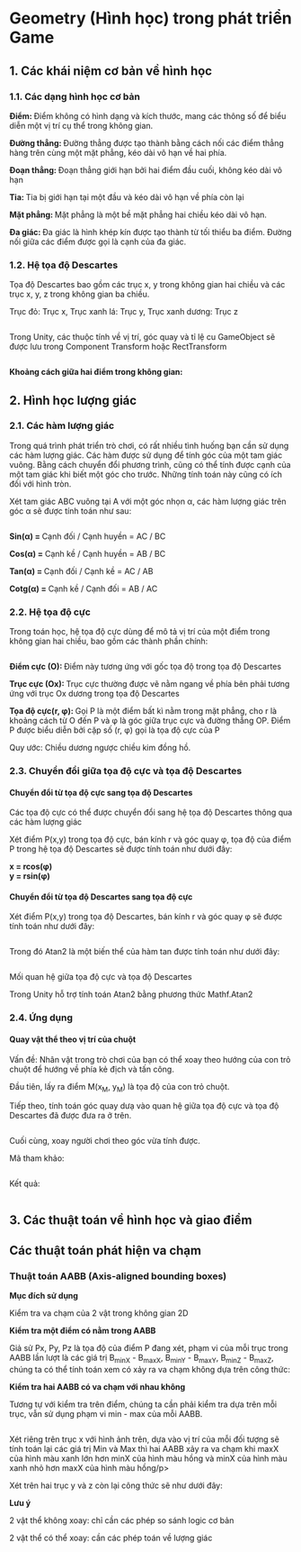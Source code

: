 <h1>Geometry (Hình học) trong phát triển Game</h1>

<h2>1. Các khái niệm cơ bản về hình học</h2>
<h3>1.1. Các dạng hình học cơ bản</h3>
<p><b>Điểm: </b>Điểm không có hình dạng và kích thước, mang các thông số để biểu diễn một vị trí cụ thể trong không gian. </p>
<p><b>Đường thẳng: </b> Đường thẳng được tạo thành bằng cách nối các điểm thẳng hàng trên cùng một mặt phẳng, kéo dài vô hạn về hai phía. </p>
<p><b>Đoạn thẳng: </b>Đoạn thẳng giới hạn bởi hai điểm đầu cuối, không kéo dài vô hạn</p>
<p><b>Tia: </b>Tia bị giới hạn tại một đầu và kéo dài vô hạn về phía còn lại</p>
<p><b>Mặt phẳng: </b>Mặt phẳng là một bề mặt phẳng hai chiều kéo dài vô hạn. </p>
<p><b>Đa giác: </b>Đa giác là hình khép kín được tạo thành từ tối thiểu ba điểm. Đường nối giữa các điểm được gọi là cạnh của đa giác.</p>

<h3>1.2. Hệ tọa độ Descartes</h3>
<p>Tọa độ Descartes bao gồm các trục x, y trong không gian hai chiều và các trục x, y, z trong không gian ba chiều.</p>
<p>Trục đỏ: Trục x, Trục xanh lá: Trục y, Trục xanh dương: Trục z</p>
<div style="text-align: center;">
  <img src="./images/2-dimentions.png" alt="">
</div>

<div style="text-align: center;">
  <img src="./images/3-dimentions.png" alt="">
</div>
<p>Trong Unity, các thuộc tính về vị trí, góc quay và tỉ lệ cu GameObject sẽ được lưu trong Component Transform hoặc RectTransform</p>
<div style="text-align: center;">
  <img src="./images/trasform-component.png" alt="">
</div>

<p><b>Khoảng cách giữa hai điểm trong không gian: </b></p>

<h2>2. Hình học lượng giác</h2>
<h3>2.1. Các hàm lượng giác</h2>
<p>Trong quá trình phát triển trò chơi, có rất nhiều tình huống bạn cần sử dụng các hàm lượng giác.
Các hàm được sử dụng để tính góc của một tam giác vuông. Bằng cách chuyển đổi
phương trình, cũng có thể tính được cạnh của một tam giác khi biết một góc cho trước.
Những tính toán này cũng có ích đối với hình tròn. </p>
<p>Xét tam giác ABC vuông tại A với một góc nhọn &alpha;, các hàm lượng giác trên góc &alpha; sẽ được tính toán như sau: </p>
<div style="text-align: center;">
  <img src="./images/triangle.png" alt="">
</div>
<p><b>Sin(&alpha;) = </b>Cạnh đối / Cạnh huyền = AC / BC</p>
<p><b>Cos(&alpha;) = </b>Cạnh kề / Cạnh huyền = AB / BC</p>
<p><b>Tan(&alpha;) = </b>Cạnh đối / Cạnh kề = AC / AB</p>
<p><b>Cotg(&alpha;) = </b>Cạnh kề / Cạnh đối = AB / AC</p>
<h3>2.2. Hệ tọa độ cực</h3>
<p>Trong toán học, hệ tọa độ cực dùng để mô tả vị trí của một điểm trong không gian hai chiều, bao gồm các thành phần chính: </p>
<div style="text-align: center;">
  <img src="./images/polar-system.png" alt="">
</div>
<p><b>Điểm cực (O): </b>Điểm này tương ứng với gốc tọa độ trong tọa độ Descartes</p>
<p><b>Trục cực (Ox): </b>Trục cực thường được vẽ nằm ngang về phía bên phải tương ứng với trục Ox dương trong tọa độ Descartes</p>
<p><b>Tọa độ cực(r, &phi;): </b>Gọi P là một điểm bất kì nằm trong mặt phẳng, cho r là khoảng cách từ O đến P và &phi; là góc giữa trục cực và đường thẳng OP. Điểm P được biểu diễn bởi cặp số (r, &phi;) gọi là tọa độ cực của P</p>
<p>Quy ước: Chiều dương ngược chiều kim đồng hồ. </p>

<h3>2.3. Chuyển đổi giữa tọa độ cực và tọa độ Descartes</h3>
<h4>Chuyển đổi từ tọa độ cực sang tọa độ Descartes</h4>
<p>Các tọa độ cực có thể được chuyển đổi sang hệ tọa độ Descartes thông qua các hàm lượng giác</p>
<p>
<p>Xét điểm P(x,y) trong tọa độ cực, bán kính r và góc quay &phi;, tọa độ của điểm P trong hệ tọa độ Descartes sẽ được tính toán như dưới đây: </p>
<b>x = rcos(&phi;)</b> <br>
<b>y = rsin(&phi;)</b> <br>
</p>
<h4>Chuyển đổi từ tọa độ Descartes sang tọa độ cực</h4>
<p>Xét điểm P(x,y) trong tọa độ Descartes, bán kính r và góc quay &phi; sẽ được tính toán như dưới đây: </p> 
<div>
  <img src="./images/calculate -r.svg" alt="">
</div>
<div>
  <img src="./images/calculate-phi.svg" alt="">
</div>
<p>Trong đó Atan2 là một biến thể của hàm tan được tính toán như dưới đây: </p>

<div>
  <img src="./images/calculate-atan.svg" alt="">
</div>

<div style="text-align: center;">
  <img src="./images/polar-and-descartes-relation.png" alt="">
</div>
<p style = "text-algin: center">Mối quan hệ giữa tọa độ cực và tọa độ Descartes</p>
<p>Trong Unity hỗ trợ tính toán Atan2 bằng phương thức Mathf.Atan2</p>
<h3>2.4. Ứng dụng</h3>
<h4>Quay vật thể theo vị trí của chuột</h4>
<p>Vấn đề: Nhân vật trong trò chơi của bạn có thể xoay theo hướng của con trỏ chuột để hướng về phía kẻ địch và tấn công.</p>
<p>Đầu tiên, lấy ra điểm M(x<sub>M</sub>, y<sub>M</sub>) là tọa độ của con trỏ chuột. </p>
<p>Tiếp theo, tính toán góc quay dưạ vào quan hệ giữa tọa độ cực và tọa độ Descartes đã được đưa ra ở trên. </p>
<div style="text-align: center;">
  <img src="./images/calculate-example-1.png" alt="">
</div>
<p>Cuối cùng, xoay người chơi theo góc vừa tính được.</p>
<p>Mã tham khảo: </p>
<div style="text-align: center;">
  <img src="./images/rotate-player.png" alt="">
</div>
<p>Kết quả: </p>
<div style="text-align: center;">
  <img src="./images/result-example-1.png" alt="">
</div>
<div style="text-align: center;">
  <img src="./images/result-example-2.png" alt="">
</div>


<h2>3. Các thuật toán về hình học và giao điểm</h2>
<h2>Các thuật toán phát hiện va chạm</h2>
<h3>Thuật toán AABB (Axis-aligned bounding boxes)</h3>
<b>Mục đích sử dụng</b>
<p>Kiểm tra va chạm của 2 vật trong không gian 2D</p>

<b>Kiểm tra một điểm có nằm trong AABB</b>
<p>Giả sử Px, Py, Pz là tọa độ của điểm P đang xét, phạm vi của mỗi trục trong AABB lần lượt là các giá trị B<sub>minX</sub> - B<sub>maxX</sub>, B<sub>minY</sub> - B<sub>maxY</sub>, B<sub>minZ</sub> - B<sub>maxZ</sub>, chúng ta có thể tính toán xem có xảy ra va chạm không dựa trên công thức: 
</p>
<div style="text-align: center;">
  <img src="./images/AABB-pseudocode-1.png" alt="">
</div>
<b>Kiểm tra hai AABB có va chạm với nhau không</b>
<p>Tương tự với kiểm tra trên điểm, chúng ta cần phải kiểm tra dựa trên mỗi trục, vẫn sử dụng phạm vi min - max của mỗi AABB.</p>
<div style="text-align: center;">
  <img src="./images/AAABB-test.png" alt="">
</div>
<p>Xét riêng trên trục x với hình ảnh trên, dựa vào vị trí của mỗi đối tượng sẽ tính toán lại các giá trị Min và Max thì hai AABB xảy ra va chạm khi maxX của hình màu xanh lớn hơn minX của hình màu hồng và minX của hình màu xanh nhỏ hơn maxX của hình màu hồng/p>
<p>Xét trên hai trục y và z còn lại công thức sẽ như dưới đây: </p>
<div style="text-align: center;">
  <img src="./images/AABB-pseudocode-2.png" alt="">
</div>
<b>Lưu ý</b>
<p>2 vật thể không xoay: chỉ cần các phép so sánh logic cơ bản</p>
<p>2 vật thể có thể xoay: cần các phép toán về lượng giác</p>
